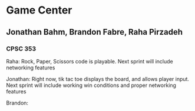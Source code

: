 # Game Center
## Jonathan Bahm, Brandon Fabre, Raha Pirzadeh
### CPSC 353
Raha: Rock, Paper, Scissors code is playable. Next sprint will include networking features

Jonathan: Right now, tik tac toe displays the board, and allows player input. Next sprint will include working win conditions and proper networking features

Brandon:
